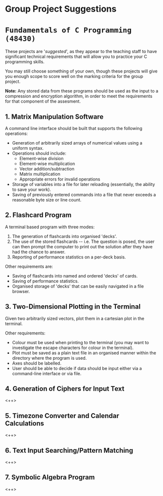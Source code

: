 # Group Project Suggestions
# `Fundamentals of C Programming (48430)`

These projects are '_suggested_', as they appear to the teaching staff to have
significant technical requirements that will allow you to practice your C
programming skills.

You may still choose something of your own, though these projects will give you
enough scope to score well on the marking criteria for the group project.

**Note:** Any stored data from these programs should be used as the input to a
compression and encryption algorithm, in order to meet the requirements for that
component of the assesment.

## 1. Matrix Manipulation Software
A command line interface should be built that supports the following operations:

* Generation of arbitrarily sized arrays of numerical values using a uniform 
  syntax.
* Operations should include: 
    * Element-wise division
    * Element-wise multiplication
    * Vector addition/subtraction
    * Matrix multiplication
    * Appropriate errors for invalid operations
* Storage of variables into a file for later reloading (essentially, the
  ability to save your work).
* Saving of previously entered commands into a file that never exceeds a
  reasonable byte size or line count.
  
  
## 2. Flashcard Program
A terminal based program with three modes:

1. The generation of flashcards into organised 'decks'.
2. The use of the stored flashcards -- i.e. The question is posed, the user can 
   then prompt the computer to print out the solution after they have had the 
   chance to answer. 
3. Reporting of performance statistics on a per-deck basis.

Other requirements are:

* Saving of flashcards into named and ordered 'decks' of cards.
* Saving of performance statistics.
* Organised storage of 'decks' that can be easily navigated in a file browser.

## 3. Two-Dimensional Plotting in the Terminal
Given two arbitrarily sized vectors, plot them in a cartesian plot in the
terminal.

Other requirements:

* Colour must be used when printing to the terminal (you may want to 
  investigate the escape characters for colour in the terminal).
* Plot must be saved as a plain text file in an organised manner within the
  directory where the program is used.
* Axes should be labelled.
* User should be able to decide if data should be input either via a 
  command-line interface or via file.
  
## 4. Generation of Ciphers for Input Text
<++>

## 5. Timezone Converter and Calendar Calculations
<++>

## 6. Text Input Searching/Pattern Matching
<++>

## 7. Symbolic Algebra Program
<++>

